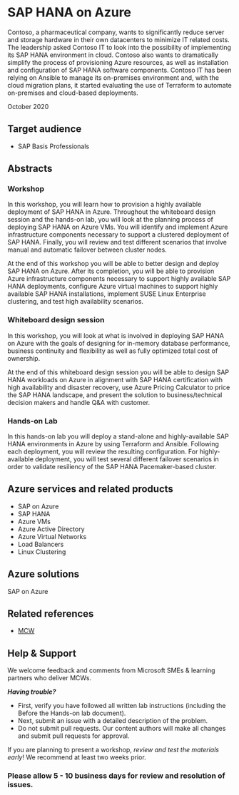 # SAP HANA on Azure

Contoso, a pharmaceutical company, wants to significantly reduce server and storage hardware in their own datacenters to minimize IT related costs. The leadership asked Contoso IT to look into the possibility of implementing its SAP HANA environment in cloud. Contoso also wants to dramatically simplify the process of provisioning Azure resources, as well as installation and configuration of SAP HANA software components. Contoso IT has been relying on Ansible to manage its on-premises environment and, with the cloud migration plans, it started evaluating the use of Terraform to automate on-premises and cloud-based deployments.

October 2020

## Target audience

- SAP Basis Professionals

## Abstracts

### Workshop

In this workshop, you will learn how to provision a highly available deployment of SAP HANA in Azure. Throughout the whiteboard design session and the hands-on lab, you will look at the planning process of deploying SAP HANA on Azure VMs. You will identify and implement Azure infrastructure components necessary to support a clustered deployment of SAP HANA. Finally, you will review and test different scenarios that involve manual and automatic failover between cluster nodes.

At the end of this workshop you will be able to better design and deploy SAP HANA on Azure. After its completion, you will be able to provision Azure infrastructure components necessary to support highly available SAP HANA deployments, configure Azure virtual machines to support highly available SAP HANA installations, implement SUSE Linux Enterprise clustering, and test high availability scenarios.

### Whiteboard design session

In this workshop, you will look at what is involved in deploying SAP HANA on Azure with the goals of designing for in-memory database performance, business continuity and flexibility as well as fully optimized total cost of ownership. 

At the end of this whiteboard design session you will be able to design SAP HANA workloads on Azure in alignment with SAP HANA certification with high availability and disaster recovery, use Azure Pricing Calculator to price the SAP HANA landscape, and present the solution to business/technical decision makers and handle Q&A with customer. 

### Hands-on Lab

In this hands-on lab you will deploy a stand-alone and highly-available SAP HANA environments in Azure by using Terraform and Ansible. Following each deployment, you will review the resulting configuration. For highly-available deployment, you will test several different failover scenarios in order to validate resiliency of the SAP HANA Pacemaker-based cluster. 

## Azure services and related products
- SAP on Azure
- SAP HANA
- Azure VMs
- Azure Active Directory
- Azure Virtual Networks
- Load Balancers
- Linux Clustering

## Azure solutions
SAP on Azure

## Related references
- [MCW](https://github.com/Microsoft/MCW)

## Help & Support

We welcome feedback and comments from Microsoft SMEs & learning partners who deliver MCWs.  

***Having trouble?***
- First, verify you have followed all written lab instructions (including the Before the Hands-on lab document).
- Next, submit an issue with a detailed description of the problem.
- Do not submit pull requests. Our content authors will make all changes and submit pull requests for approval.  

If you are planning to present a workshop, *review and test the materials early*! We recommend at least two weeks prior.

### Please allow 5 - 10 business days for review and resolution of issues.
